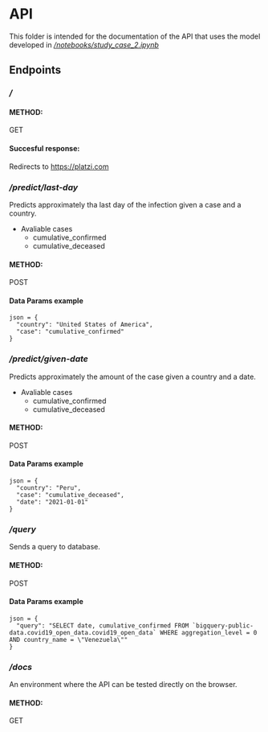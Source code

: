 # API

This folder is intended for the documentation of the API that uses the model developed in [_/notebooks/study_case_2.ipynb_](https://github.com/gersonrpq/Covid-19-impact/blob/main/notebooks/study_case_2.ipynb)

## Endpoints

### _/_

#### **METHOD:**

GET

#### **Succesful response:**

Redirects to https://platzi.com

###  _/predict/last-day_

Predicts approximately tha last day of the infection given a case and a country.

* Avaliable cases
  - cumulative_confirmed
  - cumulative_deceased

#### **METHOD:**

POST

#### **Data Params example**


```
json = {
  "country": "United States of America",
  "case": "cumulative_confirmed"
}
```

### _/predict/given-date_

Predicts approximately the amount of the case given a country and a date.

* Avaliable cases
  - cumulative_confirmed
  - cumulative_deceased

#### **METHOD:**

POST

#### **Data Params example**
```
json = {
  "country": "Peru",
  "case": "cumulative_deceased",
  "date": "2021-01-01"
}
```

### _/query_

Sends a query to database.

#### **METHOD:**

POST

#### **Data Params example**
```
json = {
  "query": "SELECT date, cumulative_confirmed FROM `bigquery-public-data.covid19_open_data.covid19_open_data` WHERE aggregation_level = 0 AND country_name = \"Venezuela\""
}
```

### _/docs_

An environment where the API can be tested directly on the browser.

#### **METHOD:**

GET
